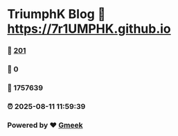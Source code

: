 # TriumphK Blog :link: https://7r1UMPHK.github.io 
### :page_facing_up: [201](https://7r1UMPHK.github.io/tag.html) 
### :speech_balloon: 0 
### :hibiscus: 1757639 
### :alarm_clock: 2025-08-11 11:59:39 
### Powered by :heart: [Gmeek](https://github.com/Meekdai/Gmeek)
